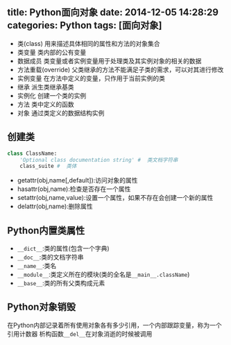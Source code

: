 title: Python面向对象
date: 2014-12-05 14:28:29
categories: Python
tags: [面向对象]
---
<!--more-->
- 类(class) 用来描述具体相同的属性和方法的对象集合
- 类变量 类内部的公有变量
- 数据成员 类变量或者实例变量用于处理类及其实例对象的相关的数据
- 方法重载(override) 父类继承的方法不能满足子类的需求，可以对其进行修改
- 实例变量 在方法中定义的变量，只作用于当前实例的类
- 继承 派生类继承基类
- 实例化 创建一个类的实例
- 方法 类中定义的函数
- 对象 通过类定义的数据结构实例

## 创建类
```python
class ClassName:
	'Optional class documentation string' #  类文档字符串
	class_suite #  类体
```
- getattr(obj,name[,default]):访问对象的属性
- hasattr(obj,name):检查是否存在一个属性
- setattr(obj,name,value):设置一个属性，如果不存在会创建一个新的属性
- delattr(obj,name):删除属性

## Python内置类属性
- `__dict__`:类的属性(包含一个字典)
- `__doc__`:类的文档字符串
- `__name__`:类名
- `__module__`:类定义所在的模块(类的全名是`__main__.className`)
- `__base__`:类的所有父类构成元素

## Python对象销毁
在Python内部记录着所有使用对象各有多少引用，一个内部跟踪变量，称为一个引用计数器
析构函数`__del__`在对象消逝的时候被调用


